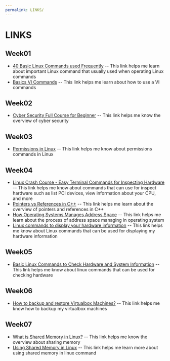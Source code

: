 ```yaml
---
permalink: LINKS/
---
```


# LINKS

## Week01
- [40 Basic Linux Commands used Frequently](https://linuxopsys.com/topics/basic-linux-commands) -- This link helps me learn about important Linux command that usually used when operating Linux commands
- [Basics VI Commands](https://www.cs.colostate.edu/helpdocs/vi.html) -- This link helps me learn about how to use a VI commands

## Week02
- [Cyber Security Full Course for Beginner](https://www.youtube.com/watch?v=U_P23SqJaDc) -- This link helps me know the overview of cyber security

## Week03
- [Permissions in Linux](https://www.geeksforgeeks.org/permissions-in-linux/) -- This link helps me know about permissions commands in Linux

## Week04
- [Linux Crash Course - Easy Terminal Commands for Inspecting Hardware](https://www.youtube.com/watch?v=oGyJr-iUwt8) -- This link helps me know about commands that can use for inspect hardware such as list PCI devices, view information about your CPU, and more
- [Pointers vs References in C++](https://www.geeksforgeeks.org/pointers-vs-references-cpp/) -- This link helps me learn about the overview of pointers and references in C++
- [How Operating Systems Manages Address Space](https://study.com/academy/lesson/how-operating-systems-manages-address-space.html) -- This link helps me learn about the process of address space managing in operating system
- [Linux commands to display your hardware information](https://opensource.com/article/19/9/linux-commands-hardware-information) -- This link helps me know about Linux commands that can be used for displaying my hardware information

## Week05
- [Basic Linux Commands to Check Hardware and System Information](https://medium.com/technology-hits/basic-linux-commands-to-check-hardware-and-system-information-62a4436d40db) -- This link helps me know about linux commands that can be used for checking hardware 

## Week06
- [How to backup and restore Virtualbox Machines?](https://www.youtube.com/watch?v=HkGJr5BJg5g&t=125s) -- This link helps me know how to backup my virtualbox machines

## Week07
- [What is Shared Memory in Linux?](https://www.scaler.com/topics/shared-memory-linux/) -- This link helps me know the overview about sharing memory
- [Using Shared Memory in Linux](https://dev.to/0xog_pg/using-shared-memory-in-linux-1p62) -- This link helps me learn more about using shared memory in linux command
